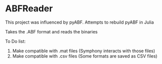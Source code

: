# ABFReader

This project was influenced by pyABF. Attempts to rebuild pyABF in Julia

Takes the .ABF format and reads the binaries

To Do list: 
1) Make compatible with .mat files (Symphony interacts with those files)
2) Make compatible with .csv files (Some formats are saved as CSV files)
